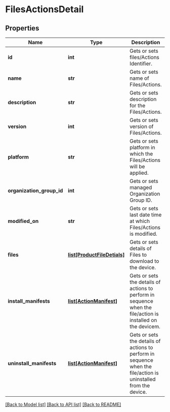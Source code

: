 # FilesActionsDetail

## Properties
Name | Type | Description | Notes
------------ | ------------- | ------------- | -------------
**id** | **int** | Gets or sets files/Actions Identifier. | [optional] 
**name** | **str** | Gets or sets name of Files/Actions. | [optional] 
**description** | **str** | Gets or sets description for the Files/Actions. | [optional] 
**version** | **int** | Gets or sets version of Files/Actions. | [optional] 
**platform** | **str** | Gets or sets platform in which the Files/Actions will be applied. | [optional] 
**organization_group_id** | **int** | Gets or sets managed Organization Group ID. | [optional] 
**modified_on** | **str** | Gets or sets last date time at which Files/Actions is modified. | [optional] 
**files** | [**list[ProductFileDetials]**](ProductFileDetials.md) | Gets or sets details of Files to download to the device. | [optional] 
**install_manifests** | [**list[ActionManifest]**](ActionManifest.md) | Gets or sets the details of actions to perform in sequence when the file/action is installed on the devicem. | [optional] 
**uninstall_manifests** | [**list[ActionManifest]**](ActionManifest.md) | Gets or sets the details of actions to perform in sequence when the file/action is uninstalled from the device. | [optional] 

[[Back to Model list]](../README.md#documentation-for-models) [[Back to API list]](../README.md#documentation-for-api-endpoints) [[Back to README]](../README.md)


